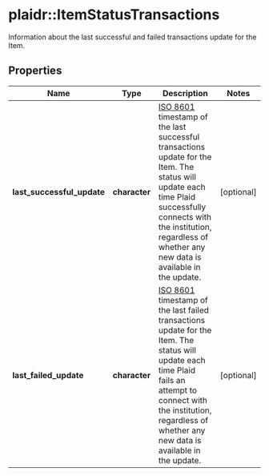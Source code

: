 # plaidr::ItemStatusTransactions

Information about the last successful and failed transactions update for the Item.

## Properties
Name | Type | Description | Notes
------------ | ------------- | ------------- | -------------
**last_successful_update** | **character** | [ISO 8601](https://wikipedia.org/wiki/ISO_8601) timestamp of the last successful transactions update for the Item. The status will update each time Plaid successfully connects with the institution, regardless of whether any new data is available in the update. | [optional] 
**last_failed_update** | **character** | [ISO 8601](https://wikipedia.org/wiki/ISO_8601) timestamp of the last failed transactions update for the Item. The status will update each time Plaid fails an attempt to connect with the institution, regardless of whether any new data is available in the update. | [optional] 


